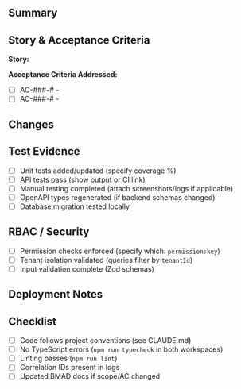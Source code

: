 ## Summary
<!-- Brief description of changes -->

## Story & Acceptance Criteria
**Story:** <!-- Link to GitHub Issue, e.g., Closes #123 (ST-001) -->

**Acceptance Criteria Addressed:**
- [ ] AC-###-# - <!-- Description -->
- [ ] AC-###-# - <!-- Description -->

## Changes
<!-- List key files/modules modified -->

## Test Evidence
- [ ] Unit tests added/updated (specify coverage %)
- [ ] API tests pass (show output or CI link)
- [ ] Manual testing completed (attach screenshots/logs if applicable)
- [ ] OpenAPI types regenerated (if backend schemas changed)
- [ ] Database migration tested locally

## RBAC / Security
- [ ] Permission checks enforced (specify which: `permission:key`)
- [ ] Tenant isolation validated (queries filter by `tenantId`)
- [ ] Input validation complete (Zod schemas)

## Deployment Notes
<!-- Any migration steps, env var changes, or rollback considerations -->

## Checklist
- [ ] Code follows project conventions (see CLAUDE.md)
- [ ] No TypeScript errors (`npm run typecheck` in both workspaces)
- [ ] Linting passes (`npm run lint`)
- [ ] Correlation IDs present in logs
- [ ] Updated BMAD docs if scope/AC changed
